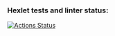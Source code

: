 ### Hexlet tests and linter status:
[![Actions Status](https://github.com/bkoshelev/frontend-project-lvl4/workflows/hexlet-check/badge.svg)](https://github.com/bkoshelev/frontend-project-lvl4/actions)